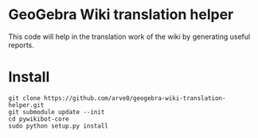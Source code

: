 # GeoGebra Wiki translation helper
This code will help in the translation work of the wiki by generating useful reports.


# Install
```
git clone https://github.com/arve0/geogebra-wiki-translation-helper.git
git submodule update --init
cd pywikibot-core
sudo python setup.py install
```

